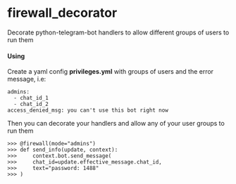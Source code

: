 # firewall_decorator
Decorate python-telegram-bot handlers to allow different groups of users to run them

#### Using
Create a yaml config **privileges.yml** with groups of users and the error message, i.e:
```
admins:
  - chat_id_1
  - chat_id_2
access_denied_msg: you can't use this bot right now
```
Then you can decorate your handlers and allow any of your user groups to run them

```
>>> @firewall(mode="admins")
>>> def send_info(update, context):
>>>     context.bot.send_message(
>>>     chat_id=update.effective_message.chat_id,
>>>     text="password: 1488"
>>> )
```
